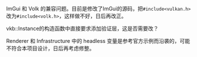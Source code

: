 ImGui 和 Volk 的兼容问题。目前是修改了ImGui的源码，把`#include<vulkan.h>`改为`#include<volk.h>`，这样做不好，日后再改正。

vkb::Instance的构造函数中直接要求添加验证层，这是否需要改？

Renderer 和 Infrastructure 中的 headless 变量是参考官方示例而沿袭的，可能不符合本项目设计，日后再考虑修整。